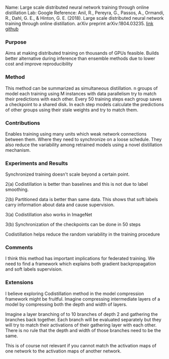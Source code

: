 
Name: Large scale distributed neural network training through online distillation
Lab: Google
Reference: Anil, R., Pereyra, G., Passos, A., Ormandi, R., Dahl, G. E., & Hinton, G. E. (2018). Large scale distributed neural network training through online distillation. arXiv preprint arXiv:1804.03235.
[link](https://arxiv.org/pdf/1804.03235.pdf)
[github](https://github.com/google-research/google-research/tree/master/codistillation)

### Purpose

Aims at making distributed training on thousands of GPUs feasible. Builds better alternative during inference than ensemble methods due to lower cost and improve reproducibility

### Method

This method can be summarized as simultaneous distillation. n groups of model each training using M instances with data parallelism try to match their predictions with each other. Every 50 training steps each group saves a checkpoint to a shared disk. In each step models calculate the predictions of other groups using their stale weights and try to match them.

### Contributions

Enables training using many units which weak network connections between them. Where they need to synchronize on a loose schedule. They also reduce the variability among retrained models using a novel distillation mechanism.

### Experiments and Results

Synchronized training doesn't  scale beyond a certain point.

2(a) Codistillation is better than baselines and this is not due to label smoothing.

2(b) Partitioned data is better than same data. This shows that soft labels carry information about data and cause supervision.

3(a) Codistillation also works in ImageNet

3(b) Synchronization of the checkpoints can be done in 50 steps

Codistillation helps reduce the random variability in the training procedure

### Comments

I think this method has important implications for federated training. We need to find a framework which explains both gradient backpropagation and soft labels supervision.

### Extensions

I believe exploring Codistillation method in the model compression framework might be fruitful. Imagine compressing intermediate layers of a model by compressing both the depth and width of layers.

Imagine a layer branching of to 10 branches of depth 2 and gathering the branches back together. Each branch will be evaluated separately but they will try to match their activations of their gathering layer with each other. There is no rule that the depth and width of those branches need to be the same. 

This is of course not relevant if you cannot match the activation maps of one network to the activation maps of another network. 
<!--stackedit_data:
eyJoaXN0b3J5IjpbMTgxMTc1ODM1Nl19
-->